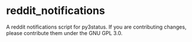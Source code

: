 # reddit_notifications
A reddit notifications script for py3status. If you are contributing changes, please contribute them under the GNU GPL 3.0.
